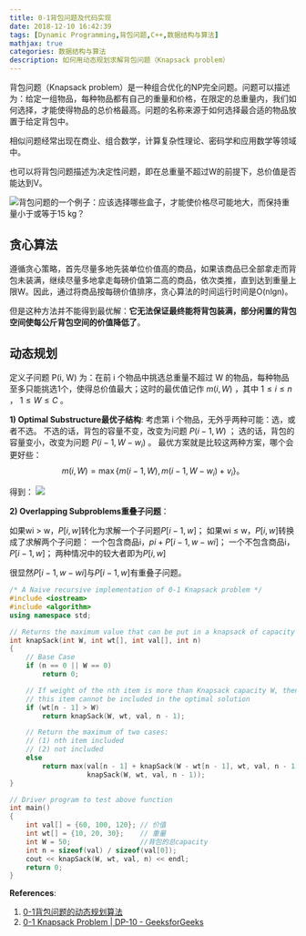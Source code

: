 ```yaml
---
title: 0-1背包问题及代码实现
date: 2018-12-10 16:42:39
tags: [Dynamic Programming,背包问题,C++,数据结构与算法]
mathjax: true
categories: 数据结构与算法
description: 如何用动态规划求解背包问题（Knapsack problem）
---
```

背包问题（Knapsack problem）是一种组合优化的NP完全问题。问题可以描述为：给定一组物品，每种物品都有自己的重量和价格，在限定的总重量内，我们如何选择，才能使得物品的总价格最高。问题的名称来源于如何选择最合适的物品放置于给定背包中。

相似问题经常出现在商业、组合数学，计算复杂性理论、密码学和应用数学等领域中。

也可以将背包问题描述为决定性问题，即在总重量不超过W的前提下，总价值是否能达到V。

![背包问题的一个例子：应该选择哪些盒子，才能使价格尽可能地大，而保持重量小于或等于15 kg？](https://gitee.com/fuhailin/Object-Storage-Service/raw/master/375px-Knapsack.svg.png '背包问题的一个例子：应该选择哪些盒子，才能使价格尽可能地大，而保持重量小于或等于15 kg？')

## 贪心算法

遵循贪心策略，首先尽量多地先装单位价值高的商品，如果该商品已全部拿走而背包未装满，继续尽量多地拿走每磅价值第二高的商品，依次类推，直到达到重量上限W。因此，通过将商品按每磅价值排序，贪心算法的时间运行时间是O(nlgn)。

但是这种方法并不能得到最优解：**它无法保证最终能将背包装满，部分闲置的背包空间使每公斤背包空间的价值降低了**。

## 动态规划

定义子问题 $\mathbf{\text{P(i, W)}}$ 为：在前 i 个物品中挑选总重量不超过 W 的物品，每种物品至多只能挑选1个，使得总价值最大；这时的最优值记作 $m(i,W)$ ，其中 $1\leq i\leq n$ ， $1\leq W\leq C$ 。

**1) Optimal Substructure最优子结构**:
考虑第 i 个物品，无外乎两种可能：选，或者不选。
不选的话，背包的容量不变，改变为问题 $P(i-1, W)$ ；
选的话，背包的容量变小，改变为问题 $P(i-1, W-w_i)$ 。
最优方案就是比较这两种方案，哪个会更好些：
$$
m(i,W)=\max\{m(i-1,W),m(i-1,W-w_i)+v_i\} 。
$$

得到：
![](https://gitee.com/fuhailin/Object-Storage-Service/raw/master/equation.svg)

**2) Overlapping Subproblems重叠子问题**：

如果wi > w，$P[i, w]$转化为求解一个子问题$P[i-1, w]$；
如果wi ≤ w，$P[i, w]$转换成了求解两个子问题：
一个包含商品i，$pi + P[i-1, w- wi]$；
一个不包含商品i，$P[i-1, w]$；
两种情况中的较大者即为$P[i, w]$

很显然$P[i-1, w-wi]$与$P[i-1, w]$有重叠子问题。

```cpp
/* A Naive recursive implementation of 0-1 Knapsack problem */
#include <iostream>
#include <algorithm>
using namespace std;

// Returns the maximum value that can be put in a knapsack of capacity W
int knapSack(int W, int wt[], int val[], int n)
{
    // Base Case
    if (n == 0 || W == 0)
        return 0;

    // If weight of the nth item is more than Knapsack capacity W, then
    // this item cannot be included in the optimal solution
    if (wt[n - 1] > W)
        return knapSack(W, wt, val, n - 1);

    // Return the maximum of two cases:
    // (1) nth item included
    // (2) not included
    else
        return max(val[n - 1] + knapSack(W - wt[n - 1], wt, val, n - 1),
                   knapSack(W, wt, val, n - 1));
}

// Driver program to test above function
int main()
{
    int val[] = {60, 100, 120}; // 价值
    int wt[] = {10, 20, 30};    // 重量
    int W = 50;                 //背包的总capacity
    int n = sizeof(val) / sizeof(val[0]);
    cout << knapSack(W, wt, val, n) << endl;
    return 0;
}
```

**References**:
1. [0-1背包问题的动态规划算法](https://zhuanlan.zhihu.com/p/30959069)
2. [0-1 Knapsack Problem | DP-10 - GeeksforGeeks](https://www.google.com.hk/search?q=Knapsack+problem&oq=Knapsack+problem&aqs=chrome..69i57&sourceid=chrome&ie=UTF-8)
